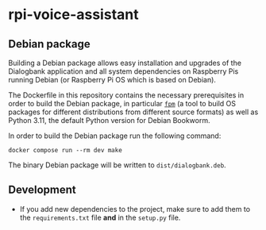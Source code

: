 # rpi-voice-assistant

## Debian package

Building a Debian package allows easy installation and upgrades of the Dialogbank application and all system dependencies on Raspberry Pis running Debian (or Raspberry Pi OS which is based on Debian).

The Dockerfile in this repository contains the necessary prerequisites in order to build the Debian package, in particular [`fpm`](https://fpm.readthedocs.io/en/latest/) (a tool to build OS packages for different distributions from different source formats) as well as Python 3.11, the default Python version for Debian Bookworm.

In order to build the Debian package run the following command:

```
docker compose run --rm dev make
```

The binary Debian package will be written to `dist/dialogbank.deb`.


## Development
- If you add new dependencies to the project, make sure to add them to the `requirements.txt` file **and** in the `setup.py` file.